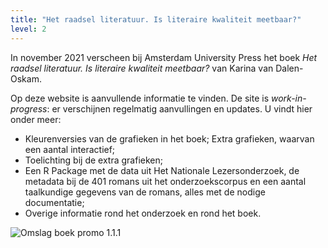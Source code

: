 ```yaml
---
title: "Het raadsel literatuur. Is literaire kwaliteit meetbaar?"
level: 2
---
```


In november 2021 verscheen bij Amsterdam University Press het boek *Het raadsel literatuur. Is literaire kwaliteit meetbaar?* van Karina van Dalen-Oskam.

Op deze website is aanvullende informatie te vinden. De site is *work-in-progress*: er verschijnen regelmatig aanvullingen en updates. U vindt hier onder meer:

- Kleurenversies van de grafieken in het boek;
  Extra grafieken, waarvan een aantal interactief;
- Toelichting bij de extra grafieken;
- Een R Package met de data uit Het Nationale Lezersonderzoek, de metadata bij de 401 romans uit het onderzoekscorpus en een aantal taalkundige gegevens van de romans, alles met de nodige documentatie;
- Overige informatie rond het onderzoek en rond het boek.

![Omslag boek promo 1.1.1](public/1_1_1_Omslag_promo.jpg)
